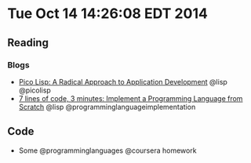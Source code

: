 # Tue Oct 14 14:26:08 EDT 2014

## Reading
### Blogs
 - [Pico Lisp: A Radical Approach to Application Development](http://software-lab.de/radical.pdf) @lisp @picolisp
 - [7 lines of code, 3 minutes: Implement a Programming Language from Scratch](http://matt.might.net/articles/implementing-a-programming-language/) @lisp @programminglanguageimplementation

## Code
 - Some @programminglanguages @coursera homework
